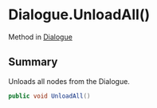 # Dialogue.UnloadAll()

Method in [Dialogue](api/csharp/yarn.dialogue.md)

## Summary


Unloads all nodes from the Dialogue.


```csharp
public void UnloadAll()
```

